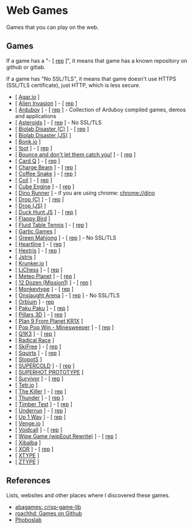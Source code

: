# Web Games

Games that you can play on the web.

## Games

If a game has a "- [ [rep](#games) ]", it means that game has a known repository on github or gitlab.

If a game has "No SSL/TLS", it means that game doesn't use HTTPS (SSL/TLS certificate), just HTTP, which is less secure.

- [ [Agar.io](https://agar.io/) ]
- [ [Alien Invasion](https://cykod.github.io/AlienInvasion/) ] - [ [rep](https://github.com/cykod/AlienInvasion/) ]
- [ [Arduboy](https://arduboy.ried.cl/) ] - [ [rep](https://github.com/eried/ArduboyCollection/) ] - Collection of Arduboy compiled games, demos and applications
- [ [Asteroids](http://www.dougmcinnes.com/html-5-asteroids/) ] - [ [rep](https://github.com/dmcinnes/HTML5-Asteroids/) ] - No SSL/TLS
- [ [Biolab Disaster (C)](https://phoboslab.org/high_impact/biolab/) ] - [ [rep](https://github.com/phoboslab/high_biolab/) ]
- [ [Biolab Disaster (JS)](https://playbiolab.com/) ]
- [ [Bonk.io](https://bonk.io/) ]
- [ [!bot](https://import-this.github.io/notbot/) ] - [ [rep](https://github.com/import-this/notbot) ]
- [ [Bounce and don't let them catch you!](https://import-this.github.io/bounce/) ] - [ [rep](https://github.com/import-this/bounce) ]
- [ [Card Q](https://abagames.github.io/crisp-game-lib-11-games/?cardq) ] - [ [rep](https://github.com/abagames/crisp-game-lib/) ]
- [ [Charge Beam](https://abagames.github.io/crisp-game-lib-11-games/?chargebeam) ] - [ [rep](https://github.com/abagames/crisp-game-lib/) ]
- [ [Coffee Snake](https://dommmel.github.io/coffee-snake/) ] - [ [rep](https://github.com/dommmel/coffee-snake) ]
- [ [Coil](https://lab.hakim.se/coil/) ] - [ [rep](https://github.com/leereilly/Coil/) ]
- [ [Cube Engine](https://nurgak.github.io/Cube-engine/) ] - [ [rep](https://github.com/Nurgak/Cube-engine/) ]
- [ [Dino Runner](https://dinorunner.com/) ] - if you are using chrome: <chrome://dino>
- [ [Drop (C)](https://phoboslab.org/high_impact/drop/) ] - [ [rep](https://github.com/phoboslab/high_drop/) ]
- [ [Drop (JS)](https://impactjs.com/drop/) ]
- [ [Duck Hunt JS](https://duckhuntjs.com/) ] - [ [rep](https://github.com/MattSurabian/DuckHunt-JS/) ]
- [ [Flappy Bird](https://flappybird.io/) ]
- [ [Fluid Table Tennis](https://anirudhjoshi.github.io/fluid_table_tennis/) ] - [ [rep](https://github.com/anirudhjoshi/fluid_table_tennis/) ]
- [ [Gartic Games](https://gartic.com/) ]
- [ [Green Mahjong](http://greenmahjong.daniel-beck.org/#start) ] - [ [rep](https://github.com/danbeck/green-mahjong/) ] - No SSL/TLS
- [ [Heartline](https://heartline.github.io/) ] - [ [rep](https://github.com/HeartLine/heartline.github.com/) ]
- [ [Hextris](https://hextris.io/) ] - [ [rep](https://github.com/Hextris/hextris/) ]
- [ [Jstris](https://jstris.jezevec10.com/) ]
- [ [Krunker.io](https://krunker.io/) ]
- [ [LiChess](https://lichess.org/) ] - [ [rep](https://github.com/lichess-org/lila/) ]
- [ [Meteo Planet](https://abagames.github.io/crisp-game-lib-11-games/?meteoplanet) ] - [ [rep](https://github.com/abagames/crisp-game-lib/) ]
- [ [12 Dozen (Mission1)](https://import-this.github.io/mission1/) ] - [ [rep](https://github.com/import-this/mission1/) ]
- [ [Monkeytype](https://monkeytype.com/) ] - [ [rep](https://github.com/monkeytypegame/monkeytype/) ]
- [ [Onslaught Arena](http://arcade.lostdecadegames.com/onslaught-arena/) ] - [ [rep](https://github.com/lostdecade/onslaught_arena/) ] - No SSL/TLS
- [ [Orbium](https://bni.github.io/orbium/) ] - [rep](https://github.com/bni/orbium/)
- [ [Paku Paku](https://abagames.github.io/crisp-game-lib-11-games/?pakupaku) ] - [ [rep](https://github.com/abagames/crisp-game-lib/) ]
- [ [Pillars 3D](https://abagames.github.io/crisp-game-lib-11-games/?pillars3d) ] - [ [rep](https://github.com/abagames/crisp-game-lib/) ]
- [ [Plan 9 From Planet KR1X](https://phoboslab.org/kr1x/) ]
- [ [Pop Pop Win - Minesweeper](https://dart-lang.github.io/sample-pop_pop_win/) ] - [ [rep](https://github.com/dart-lang/sample-pop_pop_win/) ]
- [ [Q1K3](https://phoboslab.org/q1k3/) ] - [ [rep](https://github.com/phoboslab/q1k3/) ]
- [ [Radical Race](https://phoboslab.org/krace/) ]
- [ [SkiFree](https://basicallydan.github.io/skifree.js/) ] - [ [rep](https://github.com/basicallydan/skifree.js/) ]
- [ [Squirts](https://krofdrakula.github.io/squirts/) ] - [ [rep](https://github.com/KrofDrakula/squirts/) ]
- [ [StopotS](https://stopots.com/) ]
- [ [SUPERCOLD](https://import-this.github.io/supercold/) ] - [ [rep](https://github.com/import-this/supercold) ]
- [ [SUPERHOT PROTOTYPE](https://superhotgame.com/superhot-prototype) ]
- [ [Survivor](https://www.schillmania.com/survivor/) ] - [ [rep](https://github.com/scottschiller/SURVIVOR/) ]
- [ [Tetr.io](https://tetr.io/) ]
- [ [The Killer](https://necessarygames.com/play/the-killer/) ] - [ [rep](https://github.com/JordanMagnuson/The-Killer/) ]
- [ [Thunder](https://abagames.github.io/crisp-game-lib-11-games/?thunder) ] - [ [rep](https://github.com/abagames/crisp-game-lib/) ]
- [ [Timber Test](https://abagames.github.io/crisp-game-lib-11-games/?timbertest) ] - [ [rep](https://github.com/abagames/crisp-game-lib/) ]
- [ [Underrun](https://phoboslab.org/underrun/) ] - [ [rep](https://github.com/phoboslab/underrun/) ]
- [ [Up 1 Way](https://abagames.github.io/crisp-game-lib-11-games/?up1way) ] - [ [rep](https://github.com/abagames/crisp-game-lib/) ]
- [ [Venge.io](https://venge.io/) ]
- [ [Voidcall](https://phoboslab.org/voidcall/) ] - [ [rep](https://github.com/phoboslab/voidcall/) ]
- [ [Wipe Game (wipEout Rewrite)](https://phoboslab.org/wipegame/) ] - [ [rep](https://github.com/phoboslab/wipeout-rewrite/) ]
- [ [Xibalba](https://phoboslab.org/xibalba/) ]
- [ [XOR](https://import-this.github.io/xor/) ] - [ [rep](https://github.com/import-this/xor/) ]
- [ [XTYPE](https://phoboslab.org/xtype/) ]
- [ [ZTYPE](https://zty.pe/) ]

## References

Lists, websites and other places where I discovered these games.

- [abagames: crisp-game-lib](https://github.com/abagames/crisp-game-lib)
- [roachhd: Games on Github](https://gist.github.com/roachhd/d579b58148d7e36a6b72)
- [Phoboslab](https://phoboslab.org/games)
